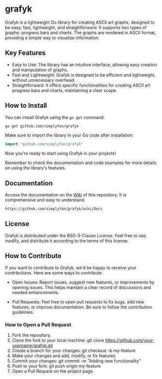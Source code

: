 # grafyk
Grafyk is a lightweight Go library for creating ASCII art graphs, designed to be easy, fast, lightweight, and straightforward. It supports two types of graphs: progress bars and charts. The graphs are rendered in ASCII format, providing a simple way to visualize information.

## Key Features

- Easy to Use: The library has an intuitive interface, allowing easy creation and manipulation of graphs.
- Fast and Lightweight: Grafyk is designed to be efficient and lightweight, without unnecessary overhead.
- Straightforward: It offers specific functionalities for creating ASCII art progress bars and charts, maintaining a clear scope.

## How to Install
You can install Grafyk using the `go get` command:
```bash
go get github.com/simplyYan/grafyk
```
Make sure to import the library in your Go code after installation:
```go
import "github.com/simplyYan/grafyk"
```
Now you're ready to start using Grafyk in your projects!

Remember to check the documentation and code examples for more details on using the library's features.

## Documentation
Access the documentation on the [Wiki](https://github.com/simplyYan/grafyk/wiki/Docs) of this repository. It is comprehensive and easy to understand.
```bash
https://github.com/simplyYan/grafyk/wiki/Docs
```

## License

Grafyk is distributed under the BSD-3-Clause License. Feel free to use, modify, and distribute it according to the terms of this license.

## How to Contribute

If you want to contribute to Grafyk, we'd be happy to receive your contributions. Here are some ways to contribute:

- Open Issues: Report issues, suggest new features, or improvements by opening issues. This helps maintain a clear record of discussions and needed enhancements.

- Pull Requests: Feel free to open pull requests to fix bugs, add new features, or improve documentation. Be sure to follow the contribution guidelines.

### How to Open a Pull Request

1. Fork the repository.
2. Clone the fork to your local machine: git clone https://github.com/your-username/grafyk.git
3. Create a branch for your changes: git checkout -b my-feature
4. Make your changes and add, modify, or fix features.
5. Commit your changes: git commit -m "Adding new functionality"
6. Push to your fork: git push origin my-feature
7. Open a Pull Request on the project page.
